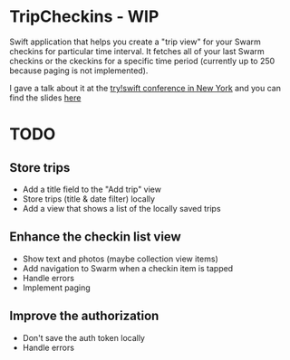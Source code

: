 # TripCheckins - WIP 
Swift application that helps you create a "trip view" for your Swarm checkins for particular time interval.
It fetches all of your last Swarm checkins or the ckeckins for a specific time period (currently up to 250 because paging is not implemented).

I gave a talk about it at the [try!swift conference in New York](https://www.tryswift.co/events/2017/nyc/) and you can find the slides [here](https://github.com/nataliq/TripCheckins/blob/master/MVVM%20at%20scale%20@try!swift%20conference,%20NY,%202017.pdf)

# TODO
## Store trips
* Add a title field to the "Add trip" view
* Store trips (title & date filter) locally
* Add a view that shows a list of the locally saved trips

## Enhance the checkin list view
* Show text and photos (maybe collection view items)
* Add navigation to Swarm when a checkin item is tapped
* Handle errors
* Implement paging

## Improve the authorization
* Don't save the auth token locally
* Handle errors
